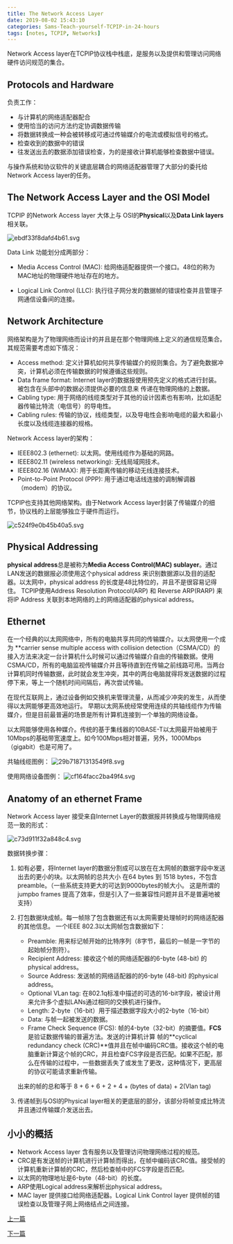 ```yaml
---
title: The Network Access Layer
date: 2019-08-02 15:43:10
categories: Sams-Teach-yourself-TCPIP-in-24-hours
tags: [notes, TCPIP, Networks]
---
```


Network Access layer在TCPIP协议栈中栈底，是服务以及提供和管理访问网络硬件访问规范的集合。

## Protocols and Hardware

负责工作：

- 与计算机的网络适配器配合
- 使用恰当的访问方法约定协调数据传输
- 将数据转换成一种会被转移成可通过传输媒介的电流或模拟信号的格式。
- 检查收到的数据中的错误
- 往发送出去的数据添加错误检查，为的是接收计算机能够检查数据中错误。

与操作系统和协议软件的关键底层耦合的网络适配器管理了大部分的委托给Network Access layer的任务。

## The Network Access Layer and the OSI Model

TCPIP 的Network Access layer 大体上与 OSI的**Physical**以及**Data Link layers**相关联。

![ebdf33f8dafd4b61.svg](https://i.cthee.cyou/ebdf33f8dafd4b61.svg)

Data Link 功能划分成两部分：

- Media Access Control (MAC): 给网络适配器提供一个接口。48位的称为MAC地址的物理硬件地址存在的地方。

- Logical Link Control (LLC): 执行往子网分发的数据帧的错误检查并且管理子网通信设备间的连接。

## Network Architecture

网络架构是为了物理网络而设计的并且是在那个物理网络上定义的通信规范集合。其规范需要考虑如下情况：

- Access method: 定义计算机如何共享传输媒介的规则集合。为了避免数据冲突，计算机必须在传输数据的时候遵循这些规则。
- Data frame format: Internet layer的数据报使用预先定义的格式进行封装。被包含在头部中的数据必须提供必要的信息来
传递在物理网络的上数据。
- Cabling type: 用于网络的线缆类型对于其他的设计因素也有影响，比如适配器传输比特流（电信号）的导电性。
- Cabling rules: 传输的协议，线缆类型，以及导电性会影响电缆的最大和最小长度以及线缆连接器的规格。

Network Access layer的架构：

- IEEE802.3 (ethernet): 以太网。使用线缆作为基础的网路。
- IEEE802.11 (wireless networking): 无线局域网技术。
- IEEE802.16 (WiMAX): 用于长距离传输的移动无线连接技术。
- Point-to-Point Protocol (PPP): 用于通过电话线连接的调制解调器（modem）的协议。

TCPIP也支持其他网络架构。由于Network Access layer封装了传输媒介的细节，协议栈的上层能够独立于硬件而运行。

![c524f9e0b45b40a5.svg](https://i.cthee.cyou/c524f9e0b45b40a5.svg)

## Physical Addressing

**physical address**总是被称为**Media Access Control(MAC) sublayer**。通过LAN发送的数据报必须使用这个physical address 来识别数据源以及目的适配器。以太网中，physical address 的长度是48比特位的，并且不是很容易记得住。
TCPIP使用Address Resolution Protocol(ARP) 和 Reverse ARP(RARP) 来将IP Address 关联到本地网络的上的网络适配器的physical address。

## Ethernet

在一个经典的以太网网络中，所有的电脑共享共同的传输媒介。以太网使用一个成为 **carrier sense multiple access with collision detection（CSMA/CD）的接入方法来决定一台计算机什么时候可以通过传输媒介自由的传输数据。使用CSMA/CD，所有的电脑监视传输媒介并且等待直到在传输之前线路可用。当两台计算机同时传输数据，此时就会发生冲突，其中的两台电脑就得将发送数据的过程停下来，等上一个随机时间间隔后，再次尝试传输。

在现代互联网上，通过设备例如交换机来管理流量，从而减少冲突的发生，从而使得以太网能够更高效地运行。
早期以太网系统经常使用连续的共轴线缆作为传输媒介，但是目前最普遍的场景是所有计算机连接到一个单独的网络设备。

以太网能够使用各种媒介。传统的基于集线器的10BASE-T以太网最开始被用于10Mbps的基础带宽速度上。如今100Mbps相对普遍，另外，1000Mbps（gigabit）也是可用了。

共轴线缆图例：
![29b71871313549f8.svg](https://i.cthee.cyou/29b71871313549f8.svg)

使用网络设备图例：
![cf164facc2ba49f4.svg](https://i.cthee.cyou/cf164facc2ba49f4.svg)

## Anatomy of an ethernet Frame

Network Access layer 接受来自Internet Layer的数据报并转换成与物理网络规范一致的形式：

![c73d911f32a848c4.svg](https://i.cthee.cyou/c73d911f32a848c4.svg)

数据转换步骤：

1. 如有必要，将Internet layer的数据分割成可以放在在太网帧的数据字段中发送出去的更小的块。以太网帧的总共大小
在64 bytes 到 1518 bytes，不包含preamble。（一些系统支持更大的可达到9000bytes的帧大小。
这是所谓的jumpbo frames 提高了效率，但是引入了一些兼容性问题并且不是普遍地被支持）

2. 打包数据块成帧。每一帧除了包含数据还有以太网需要处理帧时的网络适配器的其他信息。
    一个IEEE 802.3以太网帧包含数据如下：

    - Preamble: 用来标记帧开始的比特序列（8字节，最后的一帧是一字节的起始帧分割符）。
    - Recipient Address: 接收这个帧的网络适配器的6-byte (48-bit) 的physical address。
    - Source Address: 发送帧的网络适配器的的6-byte (48-bit) 的physical address。
    - Optional VLan tag: 在802.1q标准中描述的可选的16-bit字段，被设计用来允许多个虚拟LANs通过相同的交换机进行操作。
    - Length: 2-byte（16-bit）用于描述数据字段大小的2-byte（16-bit）
    - Data: 与帧一起被发送的数据。
    - Frame Check Sequence (FCS): 帧的4-byte（32-bit）的摘要值。**FCS**是验证数据传输的普遍方法。发送的计算机计算
    帧的**cyclical redundancy check (CRC)**值并且在帧中编码CRC值。接收这个帧的电脑重新计算这个帧的CRC，并且检查FCS字段是否匹配。如果不匹配，那么在传输的过程中，一些数据丢失了或发生了更改，这种情况下，更高层的协议可能请求重新传输。

    出来的帧的总和等于 8 + 6 + 6 + 2 + 4 + (bytes of data) + 2(Vlan tag)

3. 传递帧到与OSI的Physical layer相关的更底层的部分，该部分将帧变成比特流并且通过传输媒介发送出去。

## 小小的概括

- Network Access layer 含有服务以及管理访问物理网络过程的规范。
- CRC是有发送帧的计算机进行计算帧而得出，在帧中编码该CRC值。接受帧的计算机重新计算帧的CRC，然后检查帧中的FCS字段是否匹配。
- 以太网的物理地址是6-byte（48-bit）的长度。
- ARP使用Logical address来解析出physical address。
- MAC layer 提供接口给网络适配器。Logical Link Control layer 提供帧的错误检查以及管理子网上网络结点之间连接。

[上一篇](/How-TCP-IP-works)

[下一篇](The-Internet-Layer)
